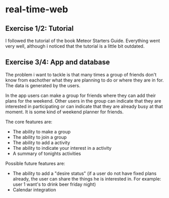 # real-time-web

## Exercise 1/2: Tutorial 

I followed the tutorial of the book Meteor Starters Guide. Everything went very well, although i noticed that the tutorial is a little bit outdated. 

## Exercise 3/4: App and database

The problem i want to tackle is that many times a group of friends don't know from eachother what they are planning to do or where they are in for. The data is generated by the users.

In the app users can make a group for friends where they can add their plans for the weekend. Other users in the group can indicate that they are interested in participating or can indicate that they are already busy at that moment. It is some kind of weekend planner for friends. 

The core features are:  
* The ability to make a group
* The ability to join a group
* The ability to add a activity
* The ability to indicate your interest in a activity
* A summary of tonights activities

Possible future features are:  
* The ability to add a "desire status" (if a user do not have fixed plans already, the user can share the things he is interested in. For example: user 1 want's to drink beer friday night)  
* Calendar integration








